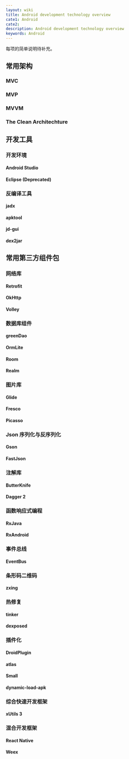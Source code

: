 ```yaml
---
layout: wiki
title: Android development technology overview
cate1: Android
cate2:
description: Android development technology overview
keywords: Android
---
```


每项的简单说明待补充。

## 常用架构

### MVC

### MVP

### MVVM

### The Clean Architechture

## 开发工具

### 开发环境

#### Android Studio

#### Eclipse (Deprecated)

### 反编译工具

#### jadx

#### apktool

#### jd-gui

#### dex2jar

## 常用第三方组件包

### 网络库

#### Retrofit

#### OkHttp

#### Volley

### 数据库组件

#### greenDao

#### OrmLite

#### Room

#### Realm

### 图片库

#### Glide

#### Fresco

#### Picasso

### Json 序列化与反序列化

#### Gson

#### FastJson

### 注解库

#### ButterKnife

#### Dagger 2

### 函数响应式编程

#### RxJava

#### RxAndroid

### 事件总线

#### EventBus

### 条形码二维码

#### zxing

### 热修复

#### tinker

#### dexposed

### 插件化

#### DroidPlugin

#### atlas

#### Small

#### dynamic-load-apk

### 综合快速开发框架

#### xUtils 3

### 混合开发框架

#### React Native

#### Weex
